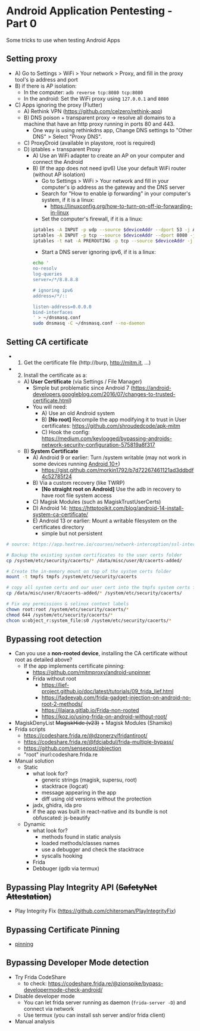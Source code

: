 # Android Application Pentesting - Part 0
Some tricks to use when testing Android Apps

## Setting proxy
* A) Go to Settings > WiFi > Your network > Proxy, and fill in the proxy tool's ip address and port
* B) if there is AP isolation: 
    * In the computer: `adb reverse tcp:8080 tcp:8080`
    * In the android: Set the WiFi proxy using `127.0.0.1` and `8080`
* C) Apps ignoring the proxy (Flutter)
    - A) Rethink VPN (https://github.com/celzero/rethink-app)
    - B) DNS poison + transparent proxy -> resolve all domains to a machine that have an http proxy running in ports 80 and 443.
       * One way is using rethinkdns app, Change DNS settings to "Other DNS" > Select "Proxy DNS".
    - C) ProxyDroid (available in playstore, root is required)
    - D) iptables + transparent Proxy
        * A) Use an WiFi adapter to create an AP on your computer and connect the Android
        * B) (If the app does not need ipv6) Use your default WiFi router (without AP isolation) 
            - Go to Settings > WiFi > Your network and fill in your computer's ip address as the gateway and the DNS server
            - Search for "How to enable ip forwarding" in your computer's system, if it is a linux:
                * https://linuxconfig.org/how-to-turn-on-off-ip-forwarding-in-linux
            - Set the computer's firewall, if it is a linux:
            ```sh
            iptables -A INPUT -p udp --source $deviceAddr --dport 53 -j ACCEPT
            iptables -A INPUT -p tcp --source $deviceAddr --dport 8080 -j ACCEPT
            iptables -t nat -A PREROUTING -p tcp --source $deviceAddr -j REDIRECT --to-ports 8080
            ```
            - Start a DNS server ignoring ipv6, if it is a linux:
            ```sh
            echo '
            no-resolv
            log-queries
            server=/*/8.8.8.8

            # ignoring ipv6
            address=/*/::

            listen-address=0.0.0.0
            bind-interfaces
            ' > ~/dnsmasq.conf
            sudo dnsmasq -C ~/dnsmasq.conf --no-daemon
            ```

## Setting CA certificate
* 1) Get the certificate file (http://burp, http://mitm.it, …)
* 2) Install the certificate as a:
    - A) **User Certificate** (via Settings / File Manager)
        - Simple but problematic since Android 7 (https://android-developers.googleblog.com/2016/07/changes-to-trusted-certificate.html)
        - You will need:
            - A) Use an old Android system 
            - B) **[No root]** Recompile the app modifying it to trust in User certificates: https://github.com/shroudedcode/apk-mitm
            - C) Hook the config: https://medium.com/keylogged/bypassing-androids-network-security-configuration-575819a8f317
    - B) **System Certificate**
        - A) Android 9 or earlier: Turn /system writable (may not work in some devices running [Android 10+](https://android.stackexchange.com/a/220920))
            - https://gist.github.com/morkin1792/b7d72267461121ad3ddbdf4c52785f24
        - B) Via a custom recovery (like TWRP)
            - **[No straight root on Android]** Use the adb in recovery to have root file system access
        - C) Magisk Modules (such as MagiskTrustUserCerts) 
        - D) Android 14: https://httptoolkit.com/blog/android-14-install-system-ca-certificate/
        - E) Android 13 or earlier: Mount a writable filesystem on the certificates directory
            * simple but not persistent
```sh
# source: https://app.hextree.io/courses/network-interception/ssl-interception/installing-certificate-in-system-store

# Backup the existing system certificates to the user certs folder
cp /system/etc/security/cacerts/* /data/misc/user/0/cacerts-added/

# Create the in-memory mount on top of the system certs folder
mount -t tmpfs tmpfs /system/etc/security/cacerts

# copy all system certs and our user cert into the tmpfs system certs folder
cp /data/misc/user/0/cacerts-added/* /system/etc/security/cacerts/

# Fix any permissions & selinux context labels
chown root:root /system/etc/security/cacerts/*
chmod 644 /system/etc/security/cacerts/*
chcon u:object_r:system_file:s0 /system/etc/security/cacerts/*
```

## Bypassing root detection
- Can you use a **non-rooted device**, installing the CA certificate without root as detailed above?
    - If the app implements certificate pinning:
        - https://github.com/mitmproxy/android-unpinner
        - Frida without root
            - https://lief-project.github.io/doc/latest/tutorials/09_frida_lief.html
            - https://fadeevab.com/frida-gadget-injection-on-android-no-root-2-methods/
            - https://jlajara.gitlab.io/Frida-non-rooted
            - https://koz.io/using-frida-on-android-without-root/
- MagiskDenyList ~~MagiskHide (v23)~~ + Magisk Modules (Shamiko)
- Frida scripts
    - https://codeshare.frida.re/@dzonerzy/fridantiroot/
    - https://codeshare.frida.re/@fdciabdul/frida-multiple-bypass/
    - https://github.com/sensepost/objection
    - "root" inurl:codeshare.frida.re
- Manual solution
    * Static
        * what look for?
            - generic strings (magisk, supersu, root)
            - stacktrace (logcat)
            - message appearing in the app
            - diff using old versions without the protection
        * jadx, ghidra, ida pro
        * if the app was built in react-native and its bundle is not obfuscated: js-beautify 
    * Dynamic
        * what look for?
            - methods found in static analysis
            - loaded methods/classes names
            - use a debugger and check the stacktrace
            - syscalls hooking
        * Frida
        * Debbuger (gdb via termux)

## Bypassing Play Integrity API (~~SafetyNet Attestation~~)
* Play Integrity Fix (https://github.com/chiteroman/PlayIntegrityFix)

## Bypassing Certificate Pinning
- [pinning](pinning.md)

## Bypassing Developer Mode detection
- Try Frida CodeShare
    - to check: https://codeshare.frida.re/@zionspike/bypass-developermode-check-android/
- Disable developer mode
    * You can let frida server running as daemon (`frida-server -D`) and connect via network
    * Use termux (you can install ssh server and/or frida client)
- Manual analysis
